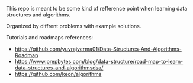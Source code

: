 This repo is meant to be some kind of refference point when learning data structures and algorithms.

Organized by diffrent problems with example solutions.

Tutorials and roadmaps references:

- https://github.com/yuvrajverma01/Data-Structures-And-Algorithms-Roadmap
- https://www.prepbytes.com/blog/data-structure/road-map-to-learn-data-structures-and-algorithmsdsa/
- https://github.com/keon/algorithms
